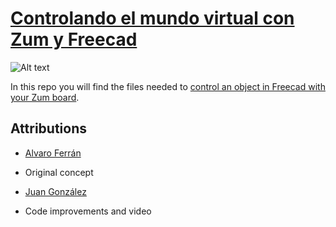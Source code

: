[Controlando el mundo virtual con Zum y Freecad](http://diwo.bq.com/controlando-el-mundo-virtual-con-zum-y-freecad/)
===================================================================

![Alt text](http://diwo.bq.com/wp-content/uploads/2015/04/pot-zum-1.png)

In this repo you will find the files needed to [control an object in Freecad with your Zum board](https://www.youtube.com/watch?v=isaQQaBATRE).

Attributions
--------------------------------------------------------------
 
 - [Alvaro Ferrán](https://github.com/alvaroferran)
  - Original concept
 

 - [Juan González](https://github.com/Obijuan)
  - Code improvements and video

